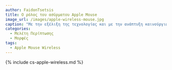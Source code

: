 ```yaml
---
author: FaidonTsetsis
title: Ο ρόλος του ασύρματου Apple Mouse 
image_url: /images/apple-wireless-mouse.jpg
caption: "Με την εξέλιξη της τεχνολογίας και με την ανάπτυξη καινούργιων ποντικιών, έχοντας ως στόχο τη βέλτιστη σχέση ανθρώπου-υπολογιστή, τα ασύρματα ποντίκια άρχισαν να καθιερώνονται στη βιομηχανία των περιφεριακών για εμπορική χρήση επεκτείνοντας τις δυνατότητες της χρήσης του υπολογιστή."
categories:
  - Μελέτη Περίπτωσης
  - Μορφές
tags:
  - Apple Mouse Wireless
---
```


{% include cs-apple-wireless.md %}
